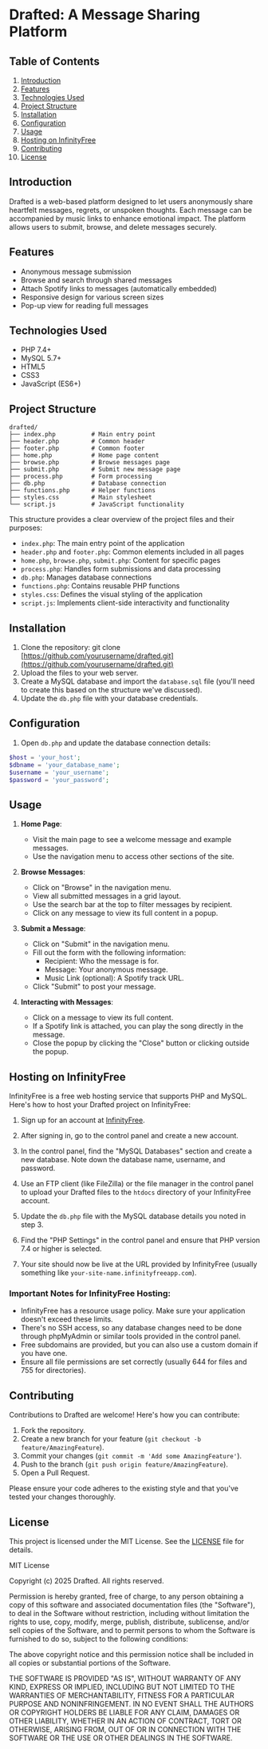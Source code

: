 # Drafted: A Message Sharing Platform

## Table of Contents
1. [Introduction](#introduction)
2. [Features](#features)
3. [Technologies Used](#technologies-used)
4. [Project Structure](#project-structure)
5. [Installation](#installation)
6. [Configuration](#configuration)
7. [Usage](#usage)
8. [Hosting on InfinityFree](#hosting-on-infinityfree)
9. [Contributing](#contributing)
10. [License](#license)

## Introduction

Drafted is a web-based platform designed to let users anonymously share heartfelt messages, regrets, or unspoken thoughts. Each message can be accompanied by music links to enhance emotional impact. The platform allows users to submit, browse, and delete messages securely.

## Features

- Anonymous message submission
- Browse and search through shared messages
- Attach Spotify links to messages (automatically embedded)
- Responsive design for various screen sizes
- Pop-up view for reading full messages

## Technologies Used

- PHP 7.4+
- MySQL 5.7+
- HTML5
- CSS3
- JavaScript (ES6+)

## Project Structure

```
drafted/
├── index.php          # Main entry point
├── header.php         # Common header
├── footer.php         # Common footer
├── home.php           # Home page content
├── browse.php         # Browse messages page
├── submit.php         # Submit new message page
├── process.php        # Form processing
├── db.php             # Database connection
├── functions.php      # Helper functions
├── styles.css         # Main stylesheet
└── script.js          # JavaScript functionality
```

This structure provides a clear overview of the project files and their purposes:

- `index.php`: The main entry point of the application
- `header.php` and `footer.php`: Common elements included in all pages
- `home.php`, `browse.php`, `submit.php`: Content for specific pages
- `process.php`: Handles form submissions and data processing
- `db.php`: Manages database connections
- `functions.php`: Contains reusable PHP functions
- `styles.css`: Defines the visual styling of the application
- `script.js`: Implements client-side interactivity and functionality

## Installation

1. Clone the repository: git clone [https://github.com/yourusername/drafted.git](https://github.com/yourusername/drafted.git)
2. Upload the files to your web server.
3. Create a MySQL database and import the `database.sql` file (you'll need to create this based on the structure we've discussed).
4. Update the `db.php` file with your database credentials.

## Configuration

1. Open `db.php` and update the database connection details:
```php
$host = 'your_host';
$dbname = 'your_database_name';
$username = 'your_username';
$password = 'your_password';
```

## Usage

1. **Home Page**: 
   - Visit the main page to see a welcome message and example messages.
   - Use the navigation menu to access other sections of the site.

2. **Browse Messages**:
   - Click on "Browse" in the navigation menu.
   - View all submitted messages in a grid layout.
   - Use the search bar at the top to filter messages by recipient.
   - Click on any message to view its full content in a popup.

3. **Submit a Message**:
   - Click on "Submit" in the navigation menu.
   - Fill out the form with the following information:
     - Recipient: Who the message is for.
     - Message: Your anonymous message.
     - Music Link (optional): A Spotify track URL.
   - Click "Submit" to post your message.

4. **Interacting with Messages**:
   - Click on a message to view its full content.
   - If a Spotify link is attached, you can play the song directly in the message.
   - Close the popup by clicking the "Close" button or clicking outside the popup.

## Hosting on InfinityFree

InfinityFree is a free web hosting service that supports PHP and MySQL. Here's how to host your Drafted project on InfinityFree:

1. Sign up for an account at [InfinityFree](https://infinityfree.net/).

2. After signing in, go to the control panel and create a new account.

3. In the control panel, find the "MySQL Databases" section and create a new database. Note down the database name, username, and password.

4. Use an FTP client (like FileZilla) or the file manager in the control panel to upload your Drafted files to the `htdocs` directory of your InfinityFree account.

5. Update the `db.php` file with the MySQL database details you noted in step 3.

6. Find the "PHP Settings" in the control panel and ensure that PHP version 7.4 or higher is selected.

7. Your site should now be live at the URL provided by InfinityFree (usually something like `your-site-name.infinityfreeapp.com`).

### Important Notes for InfinityFree Hosting:

- InfinityFree has a resource usage policy. Make sure your application doesn't exceed these limits.
- There's no SSH access, so any database changes need to be done through phpMyAdmin or similar tools provided in the control panel.
- Free subdomains are provided, but you can also use a custom domain if you have one.
- Ensure all file permissions are set correctly (usually 644 for files and 755 for directories).

## Contributing

Contributions to Drafted are welcome! Here's how you can contribute:

1. Fork the repository.
2. Create a new branch for your feature (`git checkout -b feature/AmazingFeature`).
3. Commit your changes (`git commit -m 'Add some AmazingFeature'`).
4. Push to the branch (`git push origin feature/AmazingFeature`).
5. Open a Pull Request.

Please ensure your code adheres to the existing style and that you've tested your changes thoroughly.

## License

This project is licensed under the MIT License. See the [LICENSE](LICENSE) file for details.

MIT License

Copyright (c) 2025 Drafted. All rights reserved.

Permission is hereby granted, free of charge, to any person obtaining a copy
of this software and associated documentation files (the "Software"), to deal
in the Software without restriction, including without limitation the rights
to use, copy, modify, merge, publish, distribute, sublicense, and/or sell
copies of the Software, and to permit persons to whom the Software is
furnished to do so, subject to the following conditions:

The above copyright notice and this permission notice shall be included in all
copies or substantial portions of the Software.

THE SOFTWARE IS PROVIDED "AS IS", WITHOUT WARRANTY OF ANY KIND, EXPRESS OR
IMPLIED, INCLUDING BUT NOT LIMITED TO THE WARRANTIES OF MERCHANTABILITY,
FITNESS FOR A PARTICULAR PURPOSE AND NONINFRINGEMENT. IN NO EVENT SHALL THE
AUTHORS OR COPYRIGHT HOLDERS BE LIABLE FOR ANY CLAIM, DAMAGES OR OTHER
LIABILITY, WHETHER IN AN ACTION OF CONTRACT, TORT OR OTHERWISE, ARISING FROM,
OUT OF OR IN CONNECTION WITH THE SOFTWARE OR THE USE OR OTHER DEALINGS IN THE
SOFTWARE.

